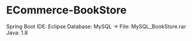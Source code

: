 # ECommerce-BookStore
 Spring Boot
IDE: Eclipse
Database: MySQL -> File: MySQL_BookStore.rar
Java: 1.8
